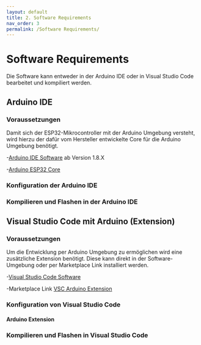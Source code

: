 ```yaml
---
layout: default
title: 2. Software Requirements
nav_order: 3
permalink: /Software Requirements/
---
```


# Software Requirements

Die Software kann entweder in der Arduino IDE oder in Visual Studio Code bearbeitet und kompiliert werden.

## Arduino IDE

### Voraussetzungen


Damit sich der ESP32-Mikrocontroller mit der Arduino Umgebung versteht, wird hierzu der dafür vom Hersteller entwickelte Core für die Arduino Umgebung benötigt.

-[Arduino IDE Software](http://www.arduino.cc/en/main/software) ab Version 1.8.X

-[Arduino ESP32 Core](https://github.com/espressif/arduino-esp32/blob/master/docs/arduino-ide/boards_manager.md)

### Konfiguration der Arduino IDE

### Kompilieren und Flashen in der Arduino IDE

## Visual Studio Code mit Arduino (Extension)

### Voraussetzungen


Um die Entwicklung per Arduino Umgebung zu ermöglichen wird eine zusätzliche Extension benötigt. Diese kann direkt in der Software-Umgebung oder per Marketplace Link installiert werden.

-[Visual Studio Code Software](https://code.visualstudio.com/download)

-Marketplace Link [VSC Arduino Extension](https://marketplace.visualstudio.com/items?itemName=vsciot-vscode.vscode-arduino)

### Konfiguration von Visual Studio Code

#### Arduino Extension

### Kompilieren und Flashen in Visual Studio Code